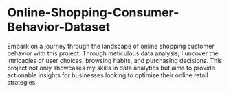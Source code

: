 # Online-Shopping-Consumer-Behavior-Dataset

Embark on a journey through the landscape of online shopping customer behavior with this project. Through meticulous data analysis, I uncover the intricacies of user choices, browsing habits, and purchasing decisions. This project not only showcases my skills in data analytics but aims to provide actionable insights for businesses looking to optimize their online retail strategies.
